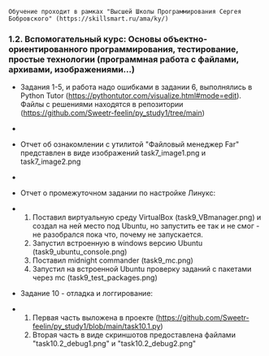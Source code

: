     Обучение проходит в рамках "Высшей Школы Программирования Сергея Бобровского" (https://skillsmart.ru/ama/ky/)

### 1.2. Вспомогательный курс: Основы объектно-ориентированного программирования, тестирование, простые технологии (программная работа с файлами, архивами, изображениями...)

* Задания 1-5, и работа надо ошибками в задании 6, выполнялись в Python Tutor (https://pythontutor.com/visualize.html#mode=edit).
Файлы с решениями находятся в репозитории (https://github.com/Sweetr-feelin/py_study1/tree/main)
*
* Отчет об ознакомлении с утилитой "Файловый менеджер Far" представлен в виде изображений task7_image1.png и task7_image2.png
*
* Отчет о промежуточном задании по настройке Линукс:
* 1. Поставил виртуальную среду VirtualBox (task9_VBmanager.png) и создал на ней место под Ubuntu, но запустить ее так и не смог - не разобрался пока что, почему не запускается.
  2. Запустил встроенную в windows версию Ubuntu (task9_ubuntu_console.png)
  3. Поставил midnight commander (task9_mc.png)
  4. Запустил на встроенной Ubuntu проверку заданий с пакетами через mc (task9_test_packages.png)

* Задание 10 - отладка и логгирование:
* 1. Первая часть выложена в проекте (https://github.com/Sweetr-feelin/py_study1/blob/main/task10.1.py)
  2. Вторая часть в виде скриншотов предоставлена файлами "task10.2_debug1.png" и "task10.2_debug2.png"
